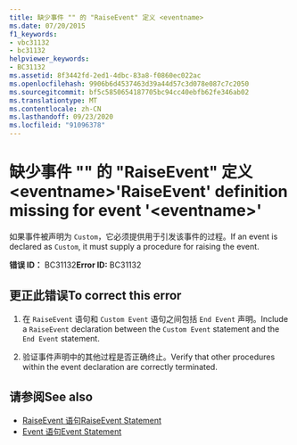 ```yaml
---
title: 缺少事件 "" 的 "RaiseEvent" 定义 <eventname>
ms.date: 07/20/2015
f1_keywords:
- vbc31132
- bc31132
helpviewer_keywords:
- BC31132
ms.assetid: 8f3442fd-2ed1-4dbc-83a8-f0860ec022ac
ms.openlocfilehash: 9906b6d4537463d39a44d57c3d078e087c7c2050
ms.sourcegitcommit: bf5c5850654187705bc94cc40ebfb62fe346ab02
ms.translationtype: MT
ms.contentlocale: zh-CN
ms.lasthandoff: 09/23/2020
ms.locfileid: "91096378"
---
```

# <a name="raiseevent-definition-missing-for-event-eventname"></a><span data-ttu-id="38449-102">缺少事件 "" 的 "RaiseEvent" 定义 \<eventname></span><span class="sxs-lookup"><span data-stu-id="38449-102">'RaiseEvent' definition missing for event '\<eventname>'</span></span>

<span data-ttu-id="38449-103">如果事件被声明为 `Custom`，它必须提供用于引发该事件的过程。</span><span class="sxs-lookup"><span data-stu-id="38449-103">If an event is declared as `Custom`, it must supply a procedure for raising the event.</span></span>  
  
 <span data-ttu-id="38449-104">**错误 ID：** BC31132</span><span class="sxs-lookup"><span data-stu-id="38449-104">**Error ID:** BC31132</span></span>  
  
## <a name="to-correct-this-error"></a><span data-ttu-id="38449-105">更正此错误</span><span class="sxs-lookup"><span data-stu-id="38449-105">To correct this error</span></span>  
  
1. <span data-ttu-id="38449-106">在 `RaiseEvent` 语句和 `Custom Event` 语句之间包括 `End Event` 声明。</span><span class="sxs-lookup"><span data-stu-id="38449-106">Include a `RaiseEvent` declaration between the `Custom Event` statement and the `End Event` statement.</span></span>  
  
2. <span data-ttu-id="38449-107">验证事件声明中的其他过程是否正确终止。</span><span class="sxs-lookup"><span data-stu-id="38449-107">Verify that other procedures within the event declaration are correctly terminated.</span></span>  
  
## <a name="see-also"></a><span data-ttu-id="38449-108">请参阅</span><span class="sxs-lookup"><span data-stu-id="38449-108">See also</span></span>

- [<span data-ttu-id="38449-109">RaiseEvent 语句</span><span class="sxs-lookup"><span data-stu-id="38449-109">RaiseEvent Statement</span></span>](../language-reference/statements/raiseevent-statement.md)
- [<span data-ttu-id="38449-110">Event 语句</span><span class="sxs-lookup"><span data-stu-id="38449-110">Event Statement</span></span>](../language-reference/statements/event-statement.md)
